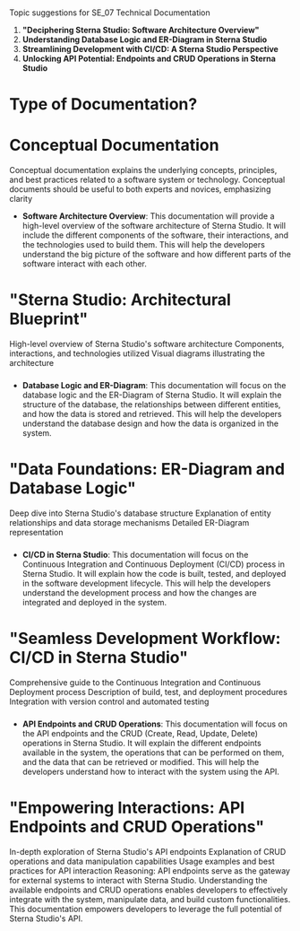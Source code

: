 ###

Topic suggestions for SE_07 Technical Documentation

1. **"Deciphering Sterna Studio: Software Architecture Overview"**
2. **Understanding Database Logic and ER-Diagram in Sterna Studio**
3. **Streamlining Development with CI/CD: A Sterna Studio Perspective**
4. **Unlocking API Potential: Endpoints and CRUD Operations in Sterna Studio**

# Type of Documentation?

# Conceptual Documentation

Conceptual documentation explains the underlying concepts, principles, and best practices related to a software system or technology. Conceptual documents should be useful to both experts and novices, emphasizing clarity

- **Software Architecture Overview**: This documentation will provide a high-level overview of the software architecture of Sterna Studio. It will include the different components of the software, their interactions, and the technologies used to build them. This will help the developers understand the big picture of the software and how different parts of the software interact with each other.

# "Sterna Studio: Architectural Blueprint"

High-level overview of Sterna Studio's software architecture
Components, interactions, and technologies utilized
Visual diagrams illustrating the architecture

###

- **Database Logic and ER-Diagram**: This documentation will focus on the database logic and the ER-Diagram of Sterna Studio. It will explain the structure of the database, the relationships between different entities, and how the data is stored and retrieved. This will help the developers understand the database design and how the data is organized in the system.

# "Data Foundations: ER-Diagram and Database Logic"

Deep dive into Sterna Studio's database structure
Explanation of entity relationships and data storage mechanisms
Detailed ER-Diagram representation

###

- **CI/CD in Sterna Studio**: This documentation will focus on the Continuous Integration and Continuous Deployment (CI/CD) process in Sterna Studio. It will explain how the code is built, tested, and deployed in the software development lifecycle. This will help the developers understand the development process and how the changes are integrated and deployed in the system.

# "Seamless Development Workflow: CI/CD in Sterna Studio"

Comprehensive guide to the Continuous Integration and Continuous Deployment process
Description of build, test, and deployment procedures
Integration with version control and automated testing

###

- **API Endpoints and CRUD Operations**: This documentation will focus on the API endpoints and the CRUD (Create, Read, Update, Delete) operations in Sterna Studio. It will explain the different endpoints available in the system, the operations that can be performed on them, and the data that can be retrieved or modified. This will help the developers understand how to interact with the system using the API.

# "Empowering Interactions: API Endpoints and CRUD Operations"

In-depth exploration of Sterna Studio's API endpoints
Explanation of CRUD operations and data manipulation capabilities
Usage examples and best practices for API interaction
Reasoning: API endpoints serve as the gateway for external systems to interact with Sterna Studio. Understanding the available endpoints and CRUD operations enables developers to effectively integrate with the system, manipulate data, and build custom functionalities. This documentation empowers developers to leverage the full potential of Sterna Studio's API.






